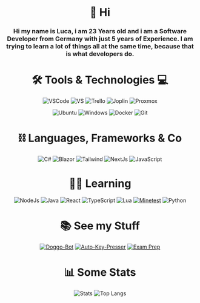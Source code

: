 <div align="center">

# 👋 Hi

### Hi my name is Luca, i am 23 Years old and i am a Software Developer from Germany with just 5 years of Experience. I am trying to learn a lot of things all at the same time, because that is what developers do.

# 🛠 Tools & Technologies 💻

![VSCode](https://img.shields.io/badge/IDE-VS_Code-0078D4?style=for-the-badge&logo=visual%20studio%20code&logoColor=white)
![VS](https://img.shields.io/badge/IDE-Visual_Studio-5C2D91?style=for-the-badge&logo=visual%20studio&logoColor=white)
![Trello](https://img.shields.io/badge/Trello-0052CC?style=for-the-badge&logo=trello&logoColor=white)
![Joplin](https://img.shields.io/badge/Joplin-1071D3?style=for-the-badge&logo=joplin&logoColor=white)
![Proxmox](https://img.shields.io/badge/Proxmox-E57000?style=for-the-badge&logo=proxmox&logoColor=white)

![Ubuntu](https://img.shields.io/badge/Ubuntu-E95420?style=for-the-badge&logo=ubuntu&logoColor=white)
![Windows](https://img.shields.io/badge/Windows-0078D6?style=for-the-badge&logo=windows&logoColor=white)
![Docker](https://img.shields.io/badge/Docker-2496ED?style=for-the-badge&logo=docker&logoColor=white)
![Git](https://img.shields.io/badge/Git-F05032?style=for-the-badge&logo=git&logoColor=white)
<!-- ![Apache](https://img.shields.io/badge/Apache-D22128?style=for-the-badge&logo=apache&logoColor=white) -->

# ⛓ Languages, Frameworks & Co

![C#](https://img.shields.io/badge/CSharp-239120?style=for-the-badge&logo=csharp&logoColor=white)
![Blazor](https://img.shields.io/badge/Blazor-512BD4?style=for-the-badge&logo=blazor&logoColor=white)
![Tailwind](https://img.shields.io/badge/Tailwind_CSS-06B6D4?style=for-the-badge&logo=tailwind%20css&logoColor=white)
![NextJs](https://img.shields.io/badge/Next.js-000000?style=for-the-badge&logo=Next.js&logoColor=white)
![JavaScript](https://img.shields.io/badge/JavaScript-F7DF1E?style=for-the-badge&logo=javascript&logoColor=black)


# 👨‍🎓 Learning

![NodeJs](https://img.shields.io/badge/Node.js-339933?style=for-the-badge&logo=Node.js&logoColor=white)
![Java](https://img.shields.io/badge/Java-F80000?style=for-the-badge&logo=Oracle&logoColor=white)
![React](https://img.shields.io/badge/React-61DAFB?style=for-the-badge&logo=React&logoColor=black)
![TypeScript](https://img.shields.io/badge/TypeScript-3178C6?style=for-the-badge&logo=TypeScript&logoColor=white)
![Lua](https://img.shields.io/badge/Lua-2C2D72?style=for-the-badge&logo=Lua&logoColor=white")
[![Minetest](https://img.shields.io/badge/Minetest-53AC56?style=for-the-badge&logo=Minetest&logoColor=white)](https://www.minetest.net/)
![Python](https://img.shields.io/badge/Python-3776AB?style=for-the-badge&logo=Python&logoColor=white)

<!-- [![Godot](https://img.shields.io/badge/Godot-478CBF?style=for-the-badge&logo=GodotEngine&logoColor=white)](https://godotengine.org/) -->


# 📚 See my Stuff

[![Doggo-Bot](https://github-readme-stats.vercel.app/api/pin/?username=lakayftw&repo=doggo-bot&theme=gruvbox)](https://github.com/LakayFTW/Doggo-Bot)
[![Auto-Key-Presser](https://github-readme-stats.vercel.app/api/pin/?username=lakayftw&repo=auto-presser&theme=gruvbox)](https://github.com/LakayFTW/auto-presser)
[![Exam Prep](https://github-readme-stats.vercel.app/api/pin/?username=lakayftw&repo=exam-prep-fiae-2023&theme=gruvbox)](https://github.com/LakayFTW/exam-prep-fiae-2023)

# 📊 Some Stats

![Stats](https://github-readme-stats.vercel.app/api?username=lakayftw&show_icons=true&theme=gruvbox)
![Top Langs](https://github-readme-stats.vercel.app/api/top-langs/?username=lakayftw&layout=donut&theme=gruvbox)

<!---
LakayFTW/LakayFTW is a ✨ special ✨ repository because its `README.md` (this file) appears on your GitHub profile.
You can click the Preview link to take a look at your changes.
--->
